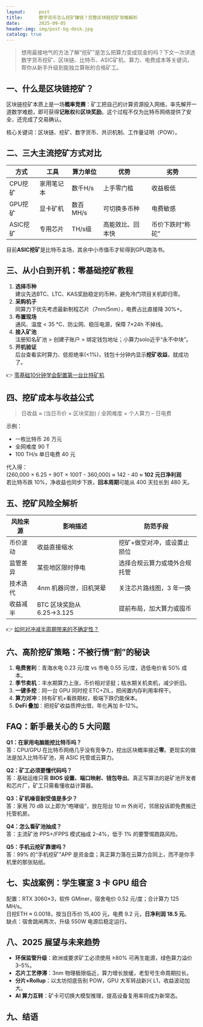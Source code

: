 ```yaml
---
layout:     post
title:      数字货币怎么挖矿赚钱？完整区块链挖矿攻略解析
date:       2025-09-05
header-img: img/post-bg-desk.jpg
catalog: true
---
```


> 想用最接地气的方法了解“挖矿”是怎么把算力变成现金的吗？下文一次讲透数字货币挖矿、区块链、比特币、ASIC矿机、算力、电费成本等关键词，帮你从新手升级到能独立算账的合格矿工。

## 一、什么是区块链挖矿？

区块链挖矿本质上是一场**概率竞赛**：矿工把自己的计算资源投入网络，率先解开一道数学难题，即可获得**记账权**和**区块奖励**。这个过程不仅为比特币网络提供了安全，还完成了交易确认。

核心关键词：区块链、挖矿、数字货币、共识机制、工作量证明（POW）。

## 二、三大主流挖矿方式对比

| 方式 | 工具 | 算力单位 | 优势 | 劣势  
|---|---|---|---|---  
CPU挖矿 | 家用笔记本 | 数千H/s | 上手零门槛 | 收益极低  
GPU挖矿 | 显卡矿机 | 数百MH/s | 可切换多币种 | 电费敏感  
ASIC挖矿 | 专用芯片 | TH/s级 | 高能效比、回本快 | 币价下跌时“称砣”

目前**ASIC挖矿**是比特币主场，其余中小市值币才轮得到GPU跑洛书。

## 三、从小白到开机：零基础挖矿教程

1. **选择币种**  
   建议先选BTC、LTC、KAS奖励稳定的币种，避免冷门项目关机即归零。  
2. **采购机子**  
   同算力下优先考虑最新制程芯片（7nm/5nm），电费占比直接降 30%+。  
3. **布置现场**  
   通风、温度 < 35 ℃、防尘网、稳压电源，保障 7×24h 不掉线。  
4. **接入矿池**  
   注册知名矿池 > 创建子账户 > 绑定钱包地址；小算力solo近乎“永不中块”。  
5. **开机验证**  
   后台查看实时算力、低拒绝率(<1%)，钱包十分钟内显示**挖矿收益**，就成功了。

👉 [零基础10分钟学会配置第一台比特矿机](https://okxdog.com/)

## 四、挖矿成本与收益公式

> 日收益 ≈ (当日币价 × 区块奖励) / 全网难度 × 个人算力 – 日电费

示例：  
- 一枚比特币 26 万元  
- 全网难度 90 T  
- 100 TH/s 单日电费 40 元  

代入得：  
(260,000 × 6.25 ÷ 90T × 100T - 360,000) ≈ 142 - 40 ≈ **102 元日净利润**  
若比特币跌 10%，净收益也同步下跌，**回本周期**可能从 400 天拉长到 480 天。

## 五、挖矿风险全解析

| 风险来源 | 影响描述 | 防范手段  
|---|---|---  
币价波动 | 收益直接缩水 | 挖矿+做空对冲，或设置止损位  
监管差异 | 某些地区限时停电 | 选择合规云算力或境外合规托管  
技术迭代 | 4nm 机器问世，旧机哭晕 | 关注芯片路线图，3 年一换  
收益减半 | BTC 区块奖励从 6.25→3.125 | 提前布局，加大算力或囤币

👉 [如何对冲减半周期带来的不确定性？](https://okxdog.com/)

## 六、高阶挖矿策略：不被行情“割”的秘诀

1. **电费套利**：青海水电 0.23 元/度 vs 市电 0.55 元/度，选低电价省 50% 成本。  
2. **季节卖机**：丰水期算力上涨，币价相对坚挺；枯水期关机卖机，减少折旧。  
3. **一键多挖**：同一台 GPU 同时挖 ETC+ZIL，把闲置内存利用率榨干。  
4. **算力对冲**：持有矿机+看跌期权，极端下跌仍能保本。  
5. **DeFi 叠加**：把挖矿收益质押出借，年化再加 8–12%。  

## FAQ：新手最关心的 5 大问题

**Q1：在家用电脑能挖比特币吗？**  
答：CPU/GPU 在比特币网络几乎没有竞争力，挖出区块概率接近**零**。更现实的做法是加入比特币矿池，用 ASIC 托管或云算力。

**Q2：矿工必须要懂代码吗？**  
答：基础运维只需 **BIOS 设置、端口映射、钱包导出**。真正写算法的是矿池开发者和芯片厂，矿工只需看懂收益计算器。

**Q3：矿机噪音耐受值是多少？**  
答：家用 70 dB 以上即为“咆哮级”，放在阳台 10 m 外尚可，邻居投诉即免费搬迁托管机房。

**Q4：怎么看矿池抽成？**  
答：主流矿池 PPS+/FPPS 模式抽成 2–4%，低于 1% 的要警惕跑路风险。

**Q5：手机云挖矿靠谱吗？**  
答：99% 的“手机挖矿”APP 是资金盘；真正算力落在云算力合同上，而不是你手机里的那张贴纸。

## 七、实战案例：学生寝室 3 卡 GPU 组合

配置：RTX 3060×3，软件 GMiner，宿舍电价 0.52 元/度；合计算力 125 MH/s。  
日挖ETH ≈ 0.0018，按当日币价 15,400 元，电费 9.2 元，**日净利润 18.5 元**。  
缺点：宿舍跳闸两次，升级 550W 电源后稳定运行。

## 八、2025 展望与未来趋势

- **环保监管升级**：欧洲或要求矿工必须使用 ≥80% 可再生能源，绿色算力溢价 3–5%。  
- **芯片工艺停滞**：3nm 物理极限临近，算力增长放缓，老型号生命周期拉长。  
- **分片+Rollup**：以太坊彻底告别 POW，GPU 大军转战新兴 L1，收益波动加大。  
- **AI 算力互转**：矿卡可切换大模型推理，提高设备复用率将成为新常态。

## 九、结语